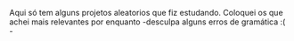 Aqui só tem alguns projetos aleatorios que fiz estudando. Coloquei os que achei mais relevantes por enquanto
-desculpa alguns erros de gramática :( -
